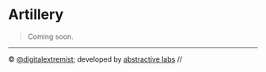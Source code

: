 # Artillery

> Coming soon.


---

&copy; [@digitalextremist](https://github.com/digitalextremist); developed by [abstractive labs](https://github.com/abstractive) //
